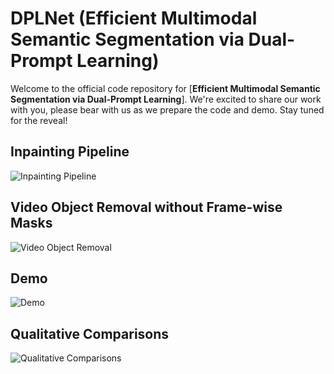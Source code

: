 
# DPLNet (Efficient Multimodal Semantic Segmentation via Dual-Prompt Learning)


Welcome to the official code repository for [**Efficient Multimodal Semantic Segmentation via Dual-Prompt Learning**]. We're excited to share our work with you, please bear with us as we prepare the code and demo. Stay tuned for the reveal!



## Inpainting Pipeline


![Inpainting Pipeline](assets/pipeline.jpg)



## Video Object Removal without Frame-wise Masks


![Video Object Removal](assets/text-guided.jpg)

## Demo


![Demo](assets/demo.jpg)




## Qualitative Comparisons


![Qualitative Comparisons](assets/qualitative.jpg)
